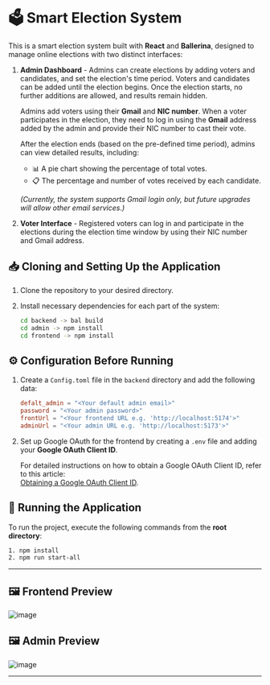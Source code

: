 # 🗳️ Smart Election System

This is a smart election system built with **React** and **Ballerina**, designed to manage online elections with two distinct interfaces:

1. **Admin Dashboard** - Admins can create elections by adding voters and candidates, and set the election's time period. Voters and candidates can be added until the election begins. Once the election starts, no further additions are allowed, and results remain hidden.

   Admins add voters using their **Gmail** and **NIC number**. When a voter participates in the election, they need to log in using the **Gmail** address added by the admin and provide their NIC number to cast their vote.

   After the election ends (based on the pre-defined time period), admins can view detailed results, including:

   - 📊 A pie chart showing the percentage of total votes.
   - 📋 The percentage and number of votes received by each candidate.

   _(Currently, the system supports Gmail login only, but future upgrades will allow other email services.)_

2. **Voter Interface** - Registered voters can log in and participate in the elections during the election time window by using their NIC number and Gmail address.

## 📥 Cloning and Setting Up the Application

1. Clone the repository to your desired directory.

2. Install necessary dependencies for each part of the system:

   ```bash
   cd backend -> bal build
   cd admin -> npm install
   cd frontend -> npm install
   ```

## ⚙️ Configuration Before Running

1. Create a `Config.toml` file in the `backend` directory and add the following data:

   ```toml
   defalt_admin = "<Your default admin email>"
   password = "<Your admin password>"
   frontUrl = "<Your frontend URL e.g. 'http://localhost:5174'>"
   adminUrl = "<Your admin URL e.g. 'http://localhost:5173'>"
   ```

2. Set up Google OAuth for the frontend by creating a `.env` file and adding your **Google OAuth Client ID**.

   For detailed instructions on how to obtain a Google OAuth Client ID, refer to this article:  
   [Obtaining a Google OAuth Client ID](https://dev.to/gamith_chanuka/obtaining-a-google-oauth-client-id-2gf9).

## 🚀 Running the Application

To run the project, execute the following commands from the **root directory**:

```bash
1. npm install
2. npm run start-all
```

---

## 🖼️ Frontend Preview

![image](https://github.com/user-attachments/assets/86412ac0-bf45-400e-806b-38b4945b300d)

## 🖼️ Admin Preview

![image](https://github.com/user-attachments/assets/5597edfd-a9ef-4e13-bc97-ffe94b6c09c0)

---
